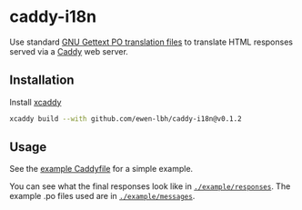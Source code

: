# caddy-i18n

Use standard [GNU Gettext PO translation files](https://www.gnu.org/software/gettext/manual/html_node/PO-Files.html) to translate HTML responses served via a [Caddy](https://caddyserver.com/) web server.

## Installation

Install [xcaddy](https://caddyserver.com/docs/build#xcaddy)

```bash
xcaddy build --with github.com/ewen-lbh/caddy-i18n@v0.1.2
```

## Usage

See the [example Caddyfile](./example/Caddyfile) for a simple example.

You can see what the final responses look like in [`./example/responses`](./example/responses). The example .po files used are in [`./example/messages`](./example/messages).
